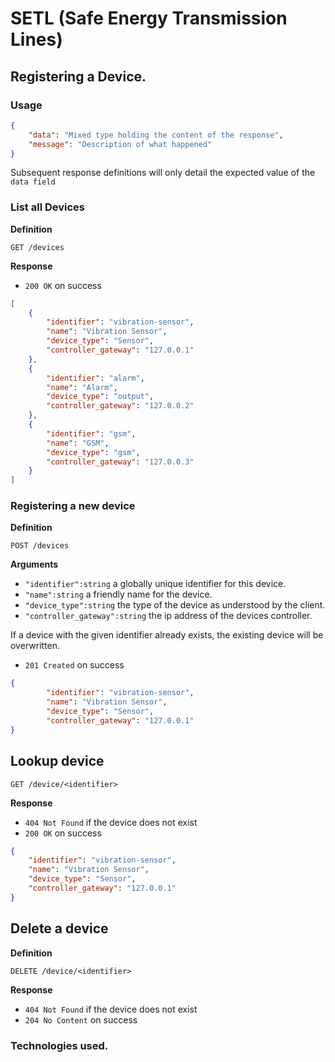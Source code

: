 # SETL (Safe Energy Transmission Lines)

## Registering a Device.

### Usage

```json
{
    "data": "Mixed type holding the content of the response",
    "message": "Description of what happened"
}
```

Subsequent response definitions will only detail the expected value of the `data field`

### List all Devices

**Definition**

`GET /devices`

**Response**

- `200 OK` on success

```json
[
    {
        "identifier": "vibration-sensor",
        "name": "Vibration Sensor",
        "device_type": "Sensor",
        "controller_gateway": "127.0.0.1"
    },
    {
        "identifier": "alarm",
        "name": "Alarm",
        "device_type": "output",
        "controller_gateway": "127.0.0.2"
    },
    {
        "identifier": "gsm",
        "name": "GSM",
        "device_type": "gsm",
        "controller_gateway": "127.0.0.3"
    }
]
```

### Registering a new device

**Definition**

`POST /devices`

**Arguments**

- `"identifier":string` a globally unique identifier for this device.
- `"name":string` a friendly name for the device.
- `"device_type":string` the type of the device as understood by the client.
- `"controller_gateway":string` the ip address of the devices controller.

If a device with the given identifier already exists, the existing device will be overwritten.

- `201 Created` on success

```json
{
        "identifier": "vibration-sensor",
        "name": "Vibration Sensor",
        "device_type": "Sensor",
        "controller_gateway": "127.0.0.1"
}
```

## Lookup device

`GET /device/<identifier>`

**Response**

- `404 Not Found` if the device does not exist
- `200 OK` on success

```json
{
    "identifier": "vibration-sensor",
    "name": "Vibration Sensor",
    "device_type": "Sensor",
    "controller_gateway": "127.0.0.1"
}
```

## Delete a device

**Definition**

`DELETE /device/<identifier>`

**Response**

- `404 Not Found` if the device does not exist
- `204 No Content` on success

### Technologies used.


